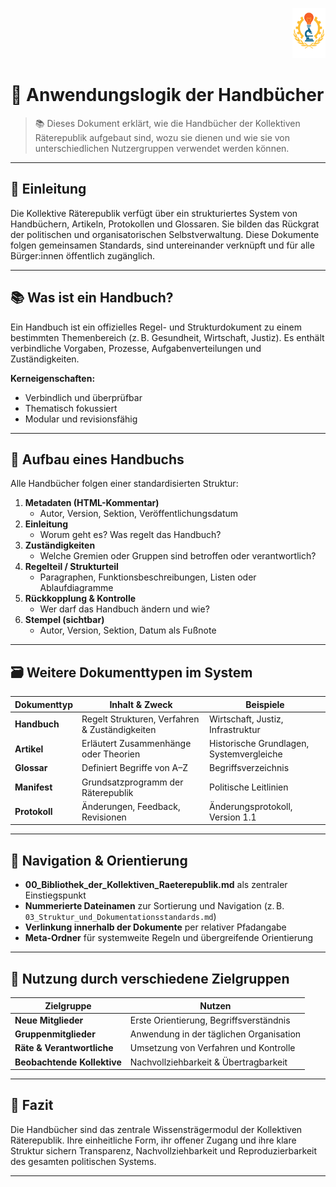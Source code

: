 <p align="right">
  <img src="https://raw.githubusercontent.com/hades-dux/Kollektive-Raeterepublik/main/Meta_und_Systemstruktur/logo_offiziell.png" alt="Logo der Kollektiven Räterepublik" height="80">
</p>

<!--
Autor: Fabio Weidner
Version: 1.0
Sektion: Meta & Systemstruktur
Veröffentlichung: April 2025
-->

# 📘 Anwendungslogik der Handbücher

> 📚 Dieses Dokument erklärt, wie die Handbücher der Kollektiven Räterepublik aufgebaut sind, wozu sie dienen und wie sie von unterschiedlichen Nutzergruppen verwendet werden können.

---

## 🧭 Einleitung

Die Kollektive Räterepublik verfügt über ein strukturiertes System von Handbüchern, Artikeln, Protokollen und Glossaren. Sie bilden das Rückgrat der politischen und organisatorischen Selbstverwaltung. Diese Dokumente folgen gemeinsamen Standards, sind untereinander verknüpft und für alle Bürger:innen öffentlich zugänglich.

---

## 📚 Was ist ein Handbuch?

Ein Handbuch ist ein offizielles Regel- und Strukturdokument zu einem bestimmten Themenbereich (z. B. Gesundheit, Wirtschaft, Justiz). Es enthält verbindliche Vorgaben, Prozesse, Aufgabenverteilungen und Zuständigkeiten.

**Kerneigenschaften:**
- Verbindlich und überprüfbar
- Thematisch fokussiert
- Modular und revisionsfähig

---

## 🧾 Aufbau eines Handbuchs

Alle Handbücher folgen einer standardisierten Struktur:

1. **Metadaten (HTML-Kommentar)**
   - Autor, Version, Sektion, Veröffentlichungsdatum
2. **Einleitung**
   - Worum geht es? Was regelt das Handbuch?
3. **Zuständigkeiten**
   - Welche Gremien oder Gruppen sind betroffen oder verantwortlich?
4. **Regelteil / Strukturteil**
   - Paragraphen, Funktionsbeschreibungen, Listen oder Ablaufdiagramme
5. **Rückkopplung & Kontrolle**
   - Wer darf das Handbuch ändern und wie?
6. **Stempel (sichtbar)**
   - Autor, Version, Sektion, Datum als Fußnote

---

## 🗃️ Weitere Dokumenttypen im System

| Dokumenttyp       | Inhalt & Zweck                                  | Beispiele                                  |
|-------------------|--------------------------------------------------|---------------------------------------------|
| **Handbuch**      | Regelt Strukturen, Verfahren & Zuständigkeiten | Wirtschaft, Justiz, Infrastruktur           |
| **Artikel**       | Erläutert Zusammenhänge oder Theorien          | Historische Grundlagen, Systemvergleiche    |
| **Glossar**       | Definiert Begriffe von A–Z                     | Begriffsverzeichnis                         |
| **Manifest**      | Grundsatzprogramm der Räterepublik            | Politische Leitlinien                       |
| **Protokoll**     | Änderungen, Feedback, Revisionen               | Änderungsprotokoll, Version 1.1             |

---

## 🧭 Navigation & Orientierung

- **00_Bibliothek_der_Kollektiven_Raeterepublik.md** als zentraler Einstiegspunkt
- **Nummerierte Dateinamen** zur Sortierung und Navigation (z. B. `03_Struktur_und_Dokumentationsstandards.md`)
- **Verlinkung innerhalb der Dokumente** per relativer Pfadangabe
- **Meta-Ordner** für systemweite Regeln und übergreifende Orientierung

---

## 👥 Nutzung durch verschiedene Zielgruppen

| Zielgruppe             | Nutzen                                             |
|------------------------|----------------------------------------------------|
| **Neue Mitglieder**    | Erste Orientierung, Begriffsverständnis           |
| **Gruppenmitglieder**  | Anwendung in der täglichen Organisation           |
| **Räte & Verantwortliche** | Umsetzung von Verfahren und Kontrolle          |
| **Beobachtende Kollektive** | Nachvollziehbarkeit & Übertragbarkeit       |

---

## 📌 Fazit

Die Handbücher sind das zentrale Wissensträgermodul der Kollektiven Räterepublik. Ihre einheitliche Form, ihr offener Zugang und ihre klare Struktur sichern Transparenz, Nachvollziehbarkeit und Reproduzierbarkeit des gesamten politischen Systems.

---


